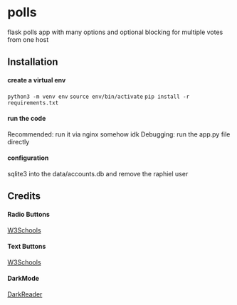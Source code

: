 # polls
flask polls app with many options and optional blocking for multiple votes from one host

## Installation
#### create a virtual env 
`python3 -m venv env`
`source env/bin/activate`
`pip install -r requirements.txt`

#### run the code
Recommended: run it via nginx somehow idk
Debugging: run the app.py file directly

#### configuration
sqlite3 into the data/accounts.db and remove the raphiel user

## Credits
#### Radio Buttons
<a href="https://www.w3schools.com/howto/howto_css_custom_checkbox.asp">W3Schools</a>

#### Text Buttons
<a href="https://www.w3schools.com/css/css_form.asp">W3Schools</a>

#### DarkMode
<a href="https://github.com/darkreader/darkreader">DarkReader</a>